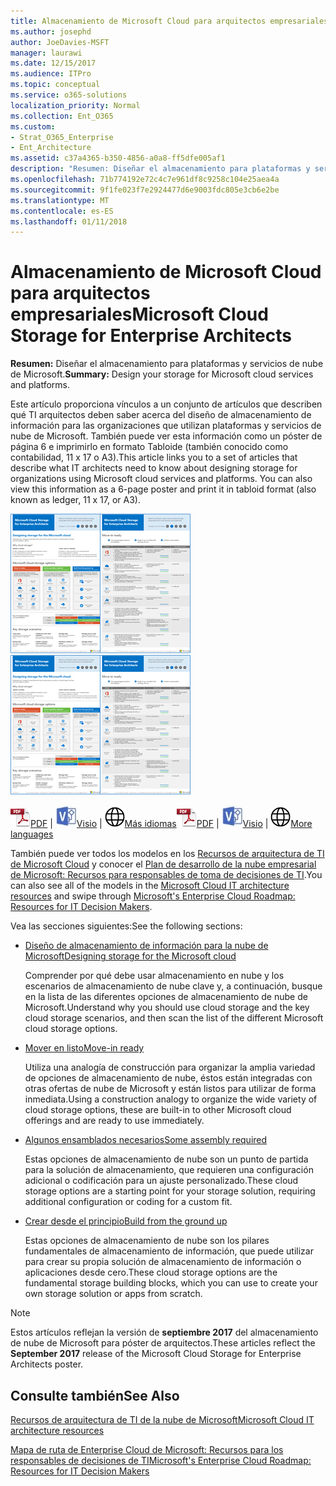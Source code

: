 ```yaml
---
title: Almacenamiento de Microsoft Cloud para arquitectos empresariales
ms.author: josephd
author: JoeDavies-MSFT
manager: laurawi
ms.date: 12/15/2017
ms.audience: ITPro
ms.topic: conceptual
ms.service: o365-solutions
localization_priority: Normal
ms.collection: Ent_O365
ms.custom:
- Strat_O365_Enterprise
- Ent_Architecture
ms.assetid: c37a4365-b350-4856-a0a8-ff5dfe005af1
description: "Resumen: Diseñar el almacenamiento para plataformas y servicios de nube de Microsoft."
ms.openlocfilehash: 71b774192e72c4c7e961df8c9258c104e25aea4a
ms.sourcegitcommit: 9f1fe023f7e2924477d6e9003fdc805e3cb6e2be
ms.translationtype: MT
ms.contentlocale: es-ES
ms.lasthandoff: 01/11/2018
---
```

# <a name="microsoft-cloud-storage-for-enterprise-architects"></a><span data-ttu-id="3481f-103">Almacenamiento de Microsoft Cloud para arquitectos empresariales</span><span class="sxs-lookup"><span data-stu-id="3481f-103">Microsoft Cloud Storage for Enterprise Architects</span></span>

 <span data-ttu-id="3481f-104">**Resumen:** Diseñar el almacenamiento para plataformas y servicios de nube de Microsoft.</span><span class="sxs-lookup"><span data-stu-id="3481f-104">**Summary:** Design your storage for Microsoft cloud services and platforms.</span></span>
  
<span data-ttu-id="3481f-p101">Este artículo proporciona vínculos a un conjunto de artículos que describen qué TI arquitectos deben saber acerca del diseño de almacenamiento de información para las organizaciones que utilizan plataformas y servicios de nube de Microsoft. También puede ver esta información como un póster de página 6 e imprimirlo en formato Tabloide (también conocido como contabilidad, 11 x 17 o A3).</span><span class="sxs-lookup"><span data-stu-id="3481f-p101">This article links you to a set of articles that describe what IT architects need to know about designing storage for organizations using Microsoft cloud services and platforms. You can also view this information as a 6-page poster and print it in tabloid format (also known as ledger, 11 x 17, or A3).</span></span>
  
<span data-ttu-id="3481f-107">[![Imagen de miniatura para el modelo de almacenamiento de nube de Microsoft](images/0d4e2eb9-1109-4b3b-bf9e-2f3eff2e2cc4.png)  
](https://www.microsoft.com/download/details.aspx?id=49552)</span><span class="sxs-lookup"><span data-stu-id="3481f-107">[![Thumb image for Microsoft cloud storage model](images/0d4e2eb9-1109-4b3b-bf9e-2f3eff2e2cc4.png)  
](https://www.microsoft.com/download/details.aspx?id=49552)</span></span>
  
<span data-ttu-id="3481f-108">![Archivo PDF](images/ITPro_Other_PDFicon.png)[PDF](https://go.microsoft.com/fwlink/p/?linkid=842079) | ![Archivo de Visio](images/ITPro_Other_VisioIcon.jpg)[Visio](https://go.microsoft.com/fwlink/p/?linkid=842080) | ![Ver una página con versiones en otros idiomas](images/e16c992d-b0f8-48ae-bf44-db7a9fcaab9e.png)[Más idiomas](https://www.microsoft.com/download/details.aspx?id=49552)</span><span class="sxs-lookup"><span data-stu-id="3481f-108">![PDF file](images/ITPro_Other_PDFicon.png)[PDF](https://go.microsoft.com/fwlink/p/?linkid=842079) | ![Visio file](images/ITPro_Other_VisioIcon.jpg)[Visio](https://go.microsoft.com/fwlink/p/?linkid=842080) | ![See a page with versions in additional languages](images/e16c992d-b0f8-48ae-bf44-db7a9fcaab9e.png)[More languages](https://www.microsoft.com/download/details.aspx?id=49552)</span></span>
  
<span data-ttu-id="3481f-109">También puede ver todos los modelos en los [Recursos de arquitectura de TI de Microsoft Cloud](microsoft-cloud-it-architecture-resources.md) y conocer el [Plan de desarrollo de la nube empresarial de Microsoft: Recursos para responsables de toma de decisiones de TI](https://aka.ms/cloudarchitecture).</span><span class="sxs-lookup"><span data-stu-id="3481f-109">You can also see all of the models in the [Microsoft Cloud IT architecture resources](microsoft-cloud-it-architecture-resources.md) and swipe through [Microsoft's Enterprise Cloud Roadmap: Resources for IT Decision Makers](https://aka.ms/cloudarchitecture).</span></span>
  
<span data-ttu-id="3481f-110">Vea las secciones siguientes:</span><span class="sxs-lookup"><span data-stu-id="3481f-110">See the following sections:</span></span>
  
- [<span data-ttu-id="3481f-111">Diseño de almacenamiento de información para la nube de Microsoft</span><span class="sxs-lookup"><span data-stu-id="3481f-111">Designing storage for the Microsoft cloud</span></span>](designing-storage-for-the-microsoft-cloud.md)
    
    <span data-ttu-id="3481f-112">Comprender por qué debe usar almacenamiento en nube y los escenarios de almacenamiento de nube clave y, a continuación, busque en la lista de las diferentes opciones de almacenamiento de nube de Microsoft.</span><span class="sxs-lookup"><span data-stu-id="3481f-112">Understand why you should use cloud storage and the key cloud storage scenarios, and then scan the list of the different Microsoft cloud storage options.</span></span>
    
- [<span data-ttu-id="3481f-113">Mover en listo</span><span class="sxs-lookup"><span data-stu-id="3481f-113">Move-in ready</span></span>](move-in-ready.md)
    
    <span data-ttu-id="3481f-114">Utiliza una analogía de construcción para organizar la amplia variedad de opciones de almacenamiento de nube, éstos están integradas con otras ofertas de nube de Microsoft y están listos para utilizar de forma inmediata.</span><span class="sxs-lookup"><span data-stu-id="3481f-114">Using a construction analogy to organize the wide variety of cloud storage options, these are built-in to other Microsoft cloud offerings and are ready to use immediately.</span></span>
    
- [<span data-ttu-id="3481f-115">Algunos ensamblados necesarios</span><span class="sxs-lookup"><span data-stu-id="3481f-115">Some assembly required</span></span>](some-assembly-required.md)
    
    <span data-ttu-id="3481f-116">Estas opciones de almacenamiento de nube son un punto de partida para la solución de almacenamiento, que requieren una configuración adicional o codificación para un ajuste personalizado.</span><span class="sxs-lookup"><span data-stu-id="3481f-116">These cloud storage options are a starting point for your storage solution, requiring additional configuration or coding for a custom fit.</span></span>
    
- [<span data-ttu-id="3481f-117">Crear desde el principio</span><span class="sxs-lookup"><span data-stu-id="3481f-117">Build from the ground up</span></span>](build-from-the-ground-up.md)
    
    <span data-ttu-id="3481f-118">Estas opciones de almacenamiento de nube son los pilares fundamentales de almacenamiento de información, que puede utilizar para crear su propia solución de almacenamiento de información o aplicaciones desde cero.</span><span class="sxs-lookup"><span data-stu-id="3481f-118">These cloud storage options are the fundamental storage building blocks, which you can use to create your own storage solution or apps from scratch.</span></span>
    
> [!NOTE]
> <span data-ttu-id="3481f-119">Estos artículos reflejan la versión de **septiembre 2017** del almacenamiento de nube de Microsoft para póster de arquitectos.</span><span class="sxs-lookup"><span data-stu-id="3481f-119">These articles reflect the **September 2017** release of the Microsoft Cloud Storage for Enterprise Architects poster.</span></span>
  
## <a name="see-also"></a><span data-ttu-id="3481f-120">Consulte también</span><span class="sxs-lookup"><span data-stu-id="3481f-120">See Also</span></span>

[<span data-ttu-id="3481f-121">Recursos de arquitectura de TI de la nube de Microsoft</span><span class="sxs-lookup"><span data-stu-id="3481f-121">Microsoft Cloud IT architecture resources</span></span>](microsoft-cloud-it-architecture-resources.md)

[<span data-ttu-id="3481f-122">Mapa de ruta de Enterprise Cloud de Microsoft: Recursos para los responsables de decisiones de TI</span><span class="sxs-lookup"><span data-stu-id="3481f-122">Microsoft's Enterprise Cloud Roadmap: Resources for IT Decision Makers</span></span>](https://sway.com/FJ2xsyWtkJc2taRD)




